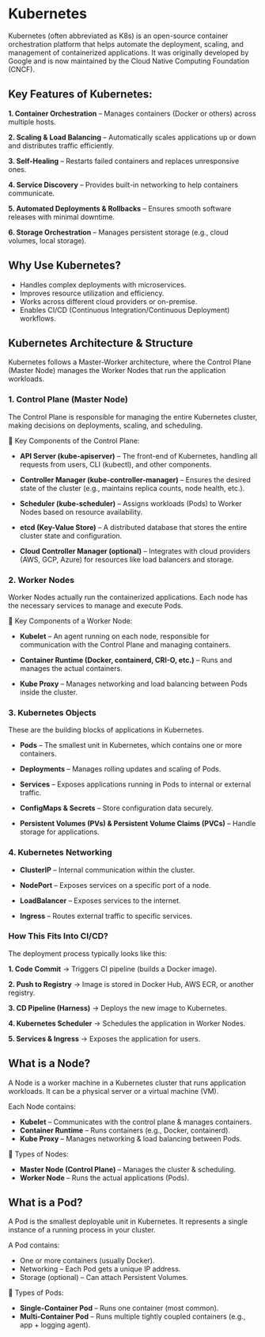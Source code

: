 # Kubernetes

Kubernetes (often abbreviated as K8s) is an open-source container orchestration platform that helps automate the deployment, scaling, and management of containerized applications. It was originally developed by Google and is now maintained by the Cloud Native Computing Foundation (CNCF).

## Key Features of Kubernetes:

**1. Container Orchestration** – Manages containers (Docker or others) across multiple hosts.

**2. Scaling & Load Balancing** – Automatically scales applications up or down and distributes traffic efficiently.

**3. Self-Healing** – Restarts failed containers and replaces unresponsive ones.

**4. Service Discovery** – Provides built-in networking to help containers communicate.

**5. Automated Deployments & Rollbacks** – Ensures smooth software releases with minimal downtime.

**6. Storage Orchestration** – Manages persistent storage (e.g., cloud volumes, local storage).

## Why Use Kubernetes?

- Handles complex deployments with microservices.
- Improves resource utilization and efficiency.
- Works across different cloud providers or on-premise.
- Enables CI/CD (Continuous Integration/Continuous Deployment) workflows.

## Kubernetes Architecture & Structure

Kubernetes follows a Master-Worker architecture, where the Control Plane (Master Node) manages the Worker Nodes that run the application workloads.

### 1️. Control Plane (Master Node)

The Control Plane is responsible for managing the entire Kubernetes cluster, making decisions on deployments, scaling, and scheduling.

🔹 Key Components of the Control Plane:

- **API Server (kube-apiserver)** – The front-end of Kubernetes, handling all requests from users, CLI (kubectl), and other components.

- **Controller Manager (kube-controller-manager)** – Ensures the desired state of the cluster (e.g., maintains replica counts, node health, etc.).

- **Scheduler (kube-scheduler)** – Assigns workloads (Pods) to Worker Nodes based on resource availability.

- **etcd (Key-Value Store)** – A distributed database that stores the entire cluster state and configuration.

- **Cloud Controller Manager (optional)** – Integrates with cloud providers (AWS, GCP, Azure) for resources like load balancers and storage.

### 2. Worker Nodes

Worker Nodes actually run the containerized applications. Each node has the necessary services to manage and execute Pods.

🔹 Key Components of a Worker Node:

- **Kubelet** – An agent running on each node, responsible for communication with the Control Plane and managing containers.

- **Container Runtime (Docker, containerd, CRI-O, etc.)** – Runs and manages the actual containers.

- **Kube Proxy** – Manages networking and load balancing between Pods inside the cluster.

### 3. Kubernetes Objects

These are the building blocks of applications in Kubernetes.

- **Pods** – The smallest unit in Kubernetes, which contains one or more containers.

- **Deployments** – Manages rolling updates and scaling of Pods.

- **Services** – Exposes applications running in Pods to internal or external traffic.

- **ConfigMaps & Secrets** – Store configuration data securely.

- **Persistent Volumes (PVs) & Persistent Volume Claims (PVCs)** – Handle storage for applications.

### 4. Kubernetes Networking

- **ClusterIP** – Internal communication within the cluster.

- **NodePort** – Exposes services on a specific port of a node.

- **LoadBalancer** – Exposes services to the internet.

- **Ingress** – Routes external traffic to specific services.

### How This Fits Into CI/CD?

The deployment process typically looks like this:

**1. Code Commit** → Triggers CI pipeline (builds a Docker image).

**2. Push to Registry** → Image is stored in Docker Hub, AWS ECR, or another registry.

**3. CD Pipeline (Harness)** → Deploys the new image to Kubernetes.

**4. Kubernetes Scheduler** → Schedules the application in Worker Nodes.

**5. Services & Ingress** → Exposes the application for users.

## What is a Node?

A Node is a worker machine in a Kubernetes cluster that runs application workloads. It can be a physical server or a virtual machine (VM).

Each Node contains:

- **Kubelet** – Communicates with the control plane & manages containers.
- **Container Runtime** – Runs containers (e.g., Docker, containerd).
- **Kube Proxy** – Manages networking & load balancing between Pods.

🔹 Types of Nodes:

- **Master Node (Control Plane)** – Manages the cluster & scheduling.
- **Worker Node** – Runs the actual applications (Pods).

## What is a Pod?

A Pod is the smallest deployable unit in Kubernetes. It represents a single instance of a running process in your cluster.

A Pod contains:

- One or more containers (usually Docker).
- Networking – Each Pod gets a unique IP address.
- Storage (optional) – Can attach Persistent Volumes.

🔹 Types of Pods:

- **Single-Container Pod** – Runs one container (most common).
- **Multi-Container Pod** – Runs multiple tightly coupled containers (e.g., app + logging agent).
